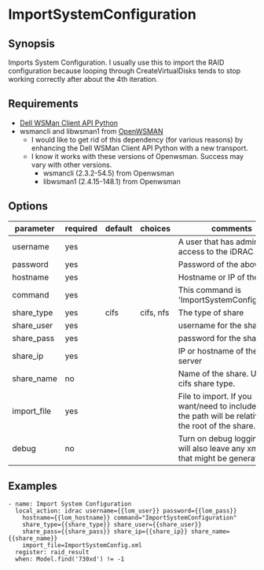 # ImportSystemConfiguration

## Synopsis

Imports System Configuration. I usually use this to import the RAID configuration because looping through CreateVirtualDisks tends to stop working correctly after about the 4th iteration.

## Requirements

* [Dell WSMan Client API Python](https://github.com/hbeatty/dell-wsman-client-api-python)
* wsmancli and libwsman1 from [OpenWSMAN](https://openwsman.github.io/)
  * I would like to get rid of this dependency (for various reasons) by enhancing the Dell WSMan Client API Python with a new transport.
  * I know it works with these versions of Openwsman. Success may vary with other versions.
    * wsmancli (2.3.2-54.5) from Openwsman
    * libwsman1 (2.4.15-148.1) from Openwsman

## Options

| parameter   | required | default | choices   | comments                                     |
| ---------   | -------- | ------- | -------   | --------                                     |
| username    | yes      |         |           | A user that has admin access to the iDRAC    |
| password    | yes      |         |           | Password of the above user                   |
| hostname    | yes      |         |           | Hostname or IP of the iDRAC                  |
| command     | yes      |         |           | This command is 'ImportSystemConfiguration'  |
| share_type  | yes      | cifs    | cifs, nfs | The type of share                            |
| share_user  | yes      |         |           | username for the share                       |
| share_pass  | yes      |         |           | password for the share_user                  |
| share_ip    | yes      |         |           | IP or hostname of the share server           |
| share_name  | no       |         |           | Name of the share. Used for cifs share type. |
| import_file | yes      |         |           | File to import. If you want/need to include a path the path will be relative to the root of the share. |
| debug       | no       |         |           | Turn on debug logging. This will also leave any xml files that might be generated. |

## Examples

```
- name: Import System Configuration
  local_action: idrac username={{lom_user}} password={{lom_pass}}
    hostname={{lom_hostname}} command="ImportSystemConfiguration"
    share_type={{share_type}} share_user={{share_user}}
    share_pass={{share_pass}} share_ip={{share_ip}} share_name={{share_name}}
    import_file=ImportSystemConfig.xml
  register: raid_result
  when: Model.find('730xd') != -1
```

